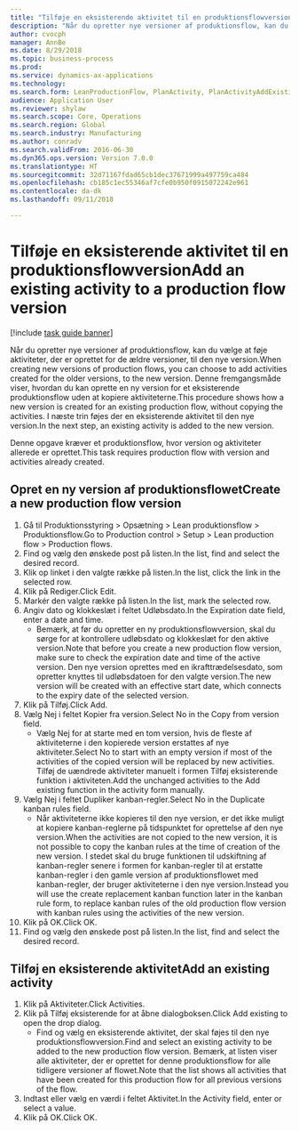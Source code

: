 ```yaml
--- 
title: "Tilføje en eksisterende aktivitet til en produktionsflowversion"
description: "Når du opretter nye versioner af produktionsflow, kan du vælge at føje aktiviteter, der er oprettet for de ældre versioner, til den nye version."
author: cvocph
manager: AnnBe
ms.date: 8/29/2018
ms.topic: business-process
ms.prod: 
ms.service: dynamics-ax-applications
ms.technology: 
ms.search.form: LeanProductionFlow, PlanActivity, PlanActivityAddExisting, PlanActivityAddExistingLookup
audience: Application User
ms.reviewer: shylaw
ms.search.scope: Core, Operations
ms.search.region: Global
ms.search.industry: Manufacturing
ms.author: conradv
ms.search.validFrom: 2016-06-30
ms.dyn365.ops.version: Version 7.0.0
ms.translationtype: HT
ms.sourcegitcommit: 32d71167fdad65cb1dec37671999a497759ca484
ms.openlocfilehash: cb185c1ec55346af7cfe0b950f0915072242e961
ms.contentlocale: da-dk
ms.lasthandoff: 09/11/2018

---
```

# <a name="add-an-existing-activity-to-a-production-flow-version"></a><span data-ttu-id="865a1-103">Tilføje en eksisterende aktivitet til en produktionsflowversion</span><span class="sxs-lookup"><span data-stu-id="865a1-103">Add an existing activity to a production flow version</span></span>

[!include [task guide banner](../../includes/task-guide-banner.md)]

<span data-ttu-id="865a1-104">Når du opretter nye versioner af produktionsflow, kan du vælge at føje aktiviteter, der er oprettet for de ældre versioner, til den nye version.</span><span class="sxs-lookup"><span data-stu-id="865a1-104">When creating new versions of production flows, you can choose to add activities created for the older versions, to the new version.</span></span> <span data-ttu-id="865a1-105">Denne fremgangsmåde viser, hvordan du kan oprette en ny version for et eksisterende produktionsflow uden at kopiere aktiviteterne.</span><span class="sxs-lookup"><span data-stu-id="865a1-105">This procedure shows how a new version is created for an existing production flow, without copying the activities.</span></span> <span data-ttu-id="865a1-106">I næste trin føjes der en eksisterende aktivitet til den nye version.</span><span class="sxs-lookup"><span data-stu-id="865a1-106">In the next step, an existing activity is added to the new version.</span></span> 

<span data-ttu-id="865a1-107">Denne opgave kræver et produktionsflow, hvor version og aktiviteter allerede er oprettet.</span><span class="sxs-lookup"><span data-stu-id="865a1-107">This task requires production flow with version and activities already created.</span></span>


## <a name="create-a-new-production-flow-version"></a><span data-ttu-id="865a1-108">Opret en ny version af produktionsflowet</span><span class="sxs-lookup"><span data-stu-id="865a1-108">Create a new production flow version</span></span>
1. <span data-ttu-id="865a1-109">Gå til Produktionsstyring > Opsætning > Lean produktionsflow > Produktionsflow.</span><span class="sxs-lookup"><span data-stu-id="865a1-109">Go to Production control > Setup > Lean production flow > Production flows.</span></span>
2. <span data-ttu-id="865a1-110">Find og vælg den ønskede post på listen.</span><span class="sxs-lookup"><span data-stu-id="865a1-110">In the list, find and select the desired record.</span></span>
3. <span data-ttu-id="865a1-111">Klik op linket i den valgte række på listen.</span><span class="sxs-lookup"><span data-stu-id="865a1-111">In the list, click the link in the selected row.</span></span>
4. <span data-ttu-id="865a1-112">Klik på Rediger.</span><span class="sxs-lookup"><span data-stu-id="865a1-112">Click Edit.</span></span>
5. <span data-ttu-id="865a1-113">Markér den valgte række på listen.</span><span class="sxs-lookup"><span data-stu-id="865a1-113">In the list, mark the selected row.</span></span>
6. <span data-ttu-id="865a1-114">Angiv dato og klokkeslæt i feltet Udløbsdato.</span><span class="sxs-lookup"><span data-stu-id="865a1-114">In the Expiration date field, enter a date and time.</span></span>
    * <span data-ttu-id="865a1-115">Bemærk, at før du opretter en ny produktionsflowversion, skal du sørge for at kontrollere udløbsdato og klokkeslæt for den aktive version.</span><span class="sxs-lookup"><span data-stu-id="865a1-115">Note that before you create a new production flow version, make sure to check the expiration date and time of the active version.</span></span> <span data-ttu-id="865a1-116">Den nye version oprettes med en ikrafttrædelsesdato, som opretter knyttes til udløbsdatoen for den valgte version.</span><span class="sxs-lookup"><span data-stu-id="865a1-116">The new version will be created with an effective start date, which connects to the expiry date of the selected version.</span></span>  
7. <span data-ttu-id="865a1-117">Klik på Tilføj.</span><span class="sxs-lookup"><span data-stu-id="865a1-117">Click Add.</span></span>
8. <span data-ttu-id="865a1-118">Vælg Nej i feltet Kopier fra version.</span><span class="sxs-lookup"><span data-stu-id="865a1-118">Select No in the Copy from version field.</span></span>
    * <span data-ttu-id="865a1-119">Vælg Nej for at starte med en tom version, hvis de fleste af aktiviteterne i den kopierede version erstattes af nye aktiviteter.</span><span class="sxs-lookup"><span data-stu-id="865a1-119">Select No to start with an empty version if most of the activities of the copied version will be replaced by new activities.</span></span> <span data-ttu-id="865a1-120">Tilføj de uændrede aktiviteter manuelt i formen Tilføj eksisterende funktion i aktiviteten.</span><span class="sxs-lookup"><span data-stu-id="865a1-120">Add the unchanged activities to the Add existing function in the activity form manually.</span></span>  
9. <span data-ttu-id="865a1-121">Vælg Nej i feltet Dupliker kanban-regler.</span><span class="sxs-lookup"><span data-stu-id="865a1-121">Select No in the Duplicate kanban rules field.</span></span>
    * <span data-ttu-id="865a1-122">Når aktiviteterne ikke kopieres til den nye version, er det ikke muligt at kopiere kanban-reglerne på tidspunktet for oprettelse af den nye version.</span><span class="sxs-lookup"><span data-stu-id="865a1-122">When the activities are not copied to the new version, it is not possible to copy the kanban rules at the time of creation of the new version.</span></span>   <span data-ttu-id="865a1-123">I stedet skal du bruge funktionen til udskiftning af kanban-regler senere i formen for kanban-regler til at erstatte kanban-regler i den gamle version af produktionsflowet med kanban-regler, der bruger aktiviteterne i den nye version.</span><span class="sxs-lookup"><span data-stu-id="865a1-123">Instead you will use the create replacement kanban function later in the kanban rule form, to replace kanban rules of the old production flow version with kanban rules using the activities of the new version.</span></span>  
10. <span data-ttu-id="865a1-124">Klik på OK.</span><span class="sxs-lookup"><span data-stu-id="865a1-124">Click OK.</span></span>
11. <span data-ttu-id="865a1-125">Find og vælg den ønskede post på listen.</span><span class="sxs-lookup"><span data-stu-id="865a1-125">In the list, find and select the desired record.</span></span>

## <a name="add-an-existing-activity"></a><span data-ttu-id="865a1-126">Tilføj en eksisterende aktivitet</span><span class="sxs-lookup"><span data-stu-id="865a1-126">Add an existing activity</span></span>
1. <span data-ttu-id="865a1-127">Klik på Aktiviteter.</span><span class="sxs-lookup"><span data-stu-id="865a1-127">Click Activities.</span></span>
2. <span data-ttu-id="865a1-128">Klik på Tilføj eksisterende for at åbne dialogboksen.</span><span class="sxs-lookup"><span data-stu-id="865a1-128">Click Add existing to open the drop dialog.</span></span>
    * <span data-ttu-id="865a1-129">Find og vælg en eksisterende aktivitet, der skal føjes til den nye produktionsflowversion.</span><span class="sxs-lookup"><span data-stu-id="865a1-129">Find and select an existing activity to be added to the new production flow version.</span></span>  <span data-ttu-id="865a1-130">Bemærk, at listen viser alle aktiviteter, der er oprettet for denne produktionsflow for alle tidligere versioner af flowet.</span><span class="sxs-lookup"><span data-stu-id="865a1-130">Note that the list shows all activities that have been created for this production flow for all previous versions of the flow.</span></span>  
3. <span data-ttu-id="865a1-131">Indtast eller vælg en værdi i feltet Aktivitet.</span><span class="sxs-lookup"><span data-stu-id="865a1-131">In the Activity field, enter or select a value.</span></span>
4. <span data-ttu-id="865a1-132">Klik på OK.</span><span class="sxs-lookup"><span data-stu-id="865a1-132">Click OK.</span></span>


